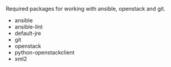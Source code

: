Required packages for working with ansible, openstack and git.

- ansible
- ansible-lint
- default-jre
- git
- openstack
- python-openstackclient
- xml2
